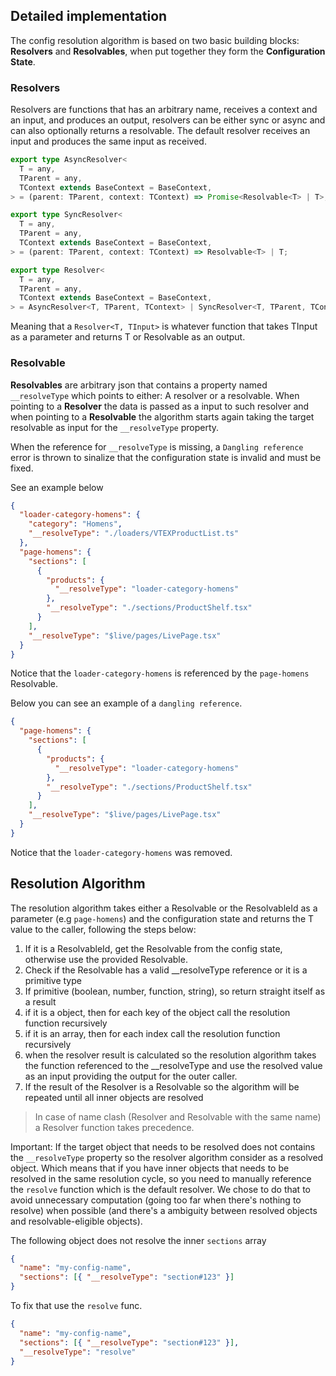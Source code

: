 ## Detailed implementation

The config resolution algorithm is based on two basic building blocks:
**Resolvers** and **Resolvables**, when put together they form the
**Configuration State**.

### Resolvers

Resolvers are functions that has an arbitrary name, receives a context and an
input, and produces an output, resolvers can be either sync or async and can
also optionally returns a resolvable. The default resolver receives an input and
produces the same input as received.

```ts
export type AsyncResolver<
  T = any,
  TParent = any,
  TContext extends BaseContext = BaseContext,
> = (parent: TParent, context: TContext) => Promise<Resolvable<T> | T>;

export type SyncResolver<
  T = any,
  TParent = any,
  TContext extends BaseContext = BaseContext,
> = (parent: TParent, context: TContext) => Resolvable<T> | T;

export type Resolver<
  T = any,
  TParent = any,
  TContext extends BaseContext = BaseContext,
> = AsyncResolver<T, TParent, TContext> | SyncResolver<T, TParent, TContext>;
```

Meaning that a `Resolver<T, TInput>` is whatever function that takes TInput as a
parameter and returns T or Resolvable<T> as an output.

### Resolvable

**Resolvables** are arbitrary json that contains a property named
`__resolveType` which points to either: A resolver or a resolvable. When
pointing to a **Resolver** the data is passed as a input to such resolver and
when pointing to a **Resolvable** the algorithm starts again taking the target
resolvable as input for the `__resolveType` property.

When the reference for `__resolveType` is missing, a `Dangling reference` error
is thrown to sinalize that the configuration state is invalid and must be fixed.

See an example below

```json
{
  "loader-category-homens": {
    "category": "Homens",
    "__resolveType": "./loaders/VTEXProductList.ts"
  },
  "page-homens": {
    "sections": [
      {
        "products": {
          "__resolveType": "loader-category-homens"
        },
        "__resolveType": "./sections/ProductShelf.tsx"
      }
    ],
    "__resolveType": "$live/pages/LivePage.tsx"
  }
}
```

Notice that the `loader-category-homens` is referenced by the `page-homens`
Resolvable.

Below you can see an example of a `dangling reference`.

```json
{
  "page-homens": {
    "sections": [
      {
        "products": {
          "__resolveType": "loader-category-homens"
        },
        "__resolveType": "./sections/ProductShelf.tsx"
      }
    ],
    "__resolveType": "$live/pages/LivePage.tsx"
  }
}
```

Notice that the `loader-category-homens` was removed.

## Resolution Algorithm

The resolution algorithm takes either a Resolvable<T> or the ResolvableId as a
parameter (e.g `page-homens`) and the configuration state and returns the T
value to the caller, following the steps below:

1. If it is a ResolvableId, get the Resolvable from the config state, otherwise
   use the provided Resolvable.
2. Check if the Resolvable has a valid \_\_resolveType reference or it is a
   primitive type
3. If primitive (boolean, number, function, string), so return straight itself
   as a result
4. if it is a object, then for each key of the object call the resolution
   function recursively
5. if it is an array, then for each index call the resolution function
   recursively
6. when the resolver result is calculated so the resolution algorithm takes the
   function referenced to the \_\_resolveType and use the resolved value as an
   input providing the output for the outer caller.
7. If the result of the Resolver is a Resolvable so the algorithm will be
   repeated until all inner objects are resolved

> In case of name clash (Resolver and Resolvable with the same name) a Resolver
> function takes precedence.

Important: If the target object that needs to be resolved does not contains the
`__resolveType` property so the resolver algorithm consider as a resolved
object. Which means that if you have inner objects that needs to be resolved in
the same resolution cycle, so you need to manually reference the `resolve`
function which is the default resolver. We chose to do that to avoid unnecessary
computation (going too far when there's nothing to resolve) when possible (and
there's a ambiguity between resolved objects and resolvable-eligible objects).

The following object does not resolve the inner `sections` array

```json
{
  "name": "my-config-name",
  "sections": [{ "__resolveType": "section#123" }]
}
```

To fix that use the `resolve` func.

```json
{
  "name": "my-config-name",
  "sections": [{ "__resolveType": "section#123" }],
  "__resolveType": "resolve"
}
```
